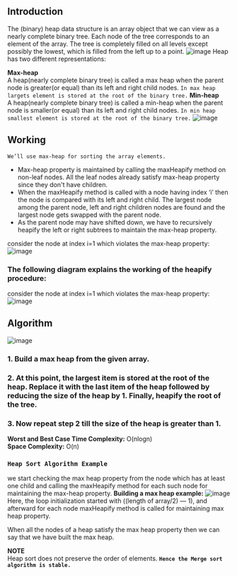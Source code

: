 ## Introduction

The (binary) heap data structure is an array object that we can view as a nearly complete binary tree. Each node of the tree corresponds to an element of the array. The tree is completely filled on all levels except possibly the lowest, which is filled from the left up to a point.
![image](https://miro.medium.com/max/828/1*cFSX2SOwZ5ZN4keqHmX00A.png)
Heap has two different representations:

**Max-heap**<br>
A heap(nearly complete binary tree) is called a max heap when the parent node is greater(or equal) than its left and right child nodes.
``In max heap largets element is stored at the root of the binary tree.``
**Min-heap**<br>
A heap(nearly complete binary tree) is called a min-heap when the parent node is smaller(or equal) than its left and right child nodes.
``In min heap smallest element is stored at the root of the binary tree.``
![image](https://miro.medium.com/max/828/1*02r6G-ho8DPnfiaOIHA2OA.png)
## Working
``We’ll use max-heap for sorting the array elements.``
- Max-heap property is maintained by calling the maxHeapify method on non-leaf nodes. All the leaf nodes already satisfy max-heap property since they don't have children.
- When the maxHeapify method is called with a node having index ‘i’ then the node is compared with its left and right child. The largest node among the parent node, left and right children nodes are found and the largest node gets swapped with the parent node.
- As the parent node may have shifted down, we have to recursively heapify the left or right subtrees to maintain the max-heap property.

consider the node at index i=1 which violates the max-heap property:
![image](https://miro.medium.com/max/828/1*PgI5y2OIcg2FFHNTdjEyWA.png)<br/>
### The following diagram explains the working of the heapify procedure:<br/>
consider the node at index i=1 which violates the max-heap property:
![image](https://miro.medium.com/max/828/1*PgI5y2OIcg2FFHNTdjEyWA.png)<br/>

## Algorithm

![image](http://miftyisbored.com/wp-content/uploads/2015/01/Merge-sort-analysis.jpg)<br/>

### 1. Build a max heap from the given array.

### 2. At this point, the largest item is stored at the root of the heap. Replace it with the last item of the heap followed by reducing the size of the heap by 1. Finally, heapify the root of the tree.

### 3. Now repeat step 2 till the size of the heap is greater than 1.

**Worst and Best Case Time Complexity:** O(nlogn)
<br/>**Space Complexity:** O(n)

### ``Heap Sort Algorithm Example``<br/>

 we start checking the max heap property from the node which has at least one child and calling the maxHeapify method for each such node for maintaining the max-heap property.
**Building a max heap example:**
![image](https://miro.medium.com/max/828/1*6g4hDPjFz4aEAx6N2ntiZQ.png)<br/>
Here, the loop initialization started with ((length of array/2) — 1), and afterward for each node maxHeapify method is called for maintaining max heap property.

When all the nodes of a heap satisfy the max heap property then we can say that we have built the max heap.

**NOTE**<br/>
Heap sort does not preserve the order of elements.
**``Hence the Merge sort algorithm is stable.``**
